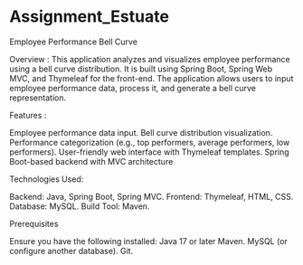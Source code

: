 # Assignment_Estuate
Employee Performance Bell Curve

Overview :
This application analyzes and visualizes employee performance using a bell curve distribution. It is built using Spring Boot, Spring Web MVC, and Thymeleaf for the front-end. The application allows users to input employee performance data, process it, and generate a bell curve representation.




Features :

Employee performance data input.
Bell curve distribution visualization.
Performance categorization (e.g., top performers, average performers, low performers).
User-friendly web interface with Thymeleaf templates.
Spring Boot-based backend with MVC architecture



Technologies Used:

Backend: Java, Spring Boot, Spring MVC.
Frontend: Thymeleaf, HTML, CSS.
Database: MySQL.
Build Tool: Maven.



Prerequisites

Ensure you have the following installed:
Java 17 or later
Maven.
MySQL (or configure another database).
Git.
